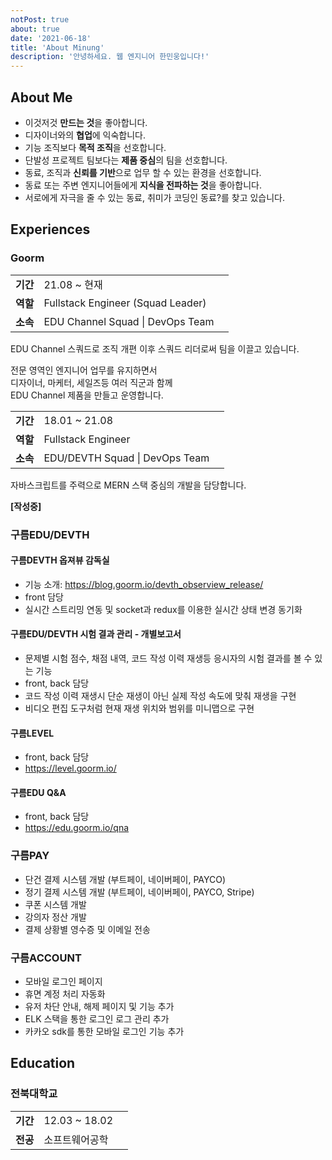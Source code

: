 ```yaml
---
notPost: true
about: true
date: '2021-06-18'
title: 'About Minung'
description: '안녕하세요. 웹 엔지니어 한민웅입니다!'
---
```


## About Me

- 이것저것 **만드는 것**을 좋아합니다.
- 디자이너와의 **협업**에 익숙합니다.
- 기능 조직보다 **목적 조직**을 선호합니다.
- 단발성 프로젝트 팀보다는 **제품 중심**의 팀을 선호합니다.
- 동료, 조직과 **신뢰를 기반**으로 업무 할 수 있는 환경을 선호합니다.
- 동료 또는 주변 엔지니어들에게 **지식을 전파하는 것**을 좋아합니다.
- 서로에게 자극을 줄 수 있는 동료, 취미가 코딩인 동료?를 찾고 있습니다.

## Experiences

### Goorm

|          |                                   |     |
| -------- | --------------------------------- | --- |
| **기간** | 21.08 ~ 현재                      |
| **역할** | Fullstack Engineer (Squad Leader) |
| **소속** | EDU Channel Squad \| DevOps Team  |

EDU Channel 스쿼드로 조직 개편 이후 스쿼드 리더로써 팀을 이끌고 있습니다.

전문 영역인 엔지니어 업무를 유지하면서  
디자이너, 마케터, 세일즈등 여러 직군과 함께  
EDU Channel 제품을 만들고 운영합니다.

|          |                                |     |
| -------- | ------------------------------ | --- |
| **기간** | 18.01 ~ 21.08                  |
| **역할** | Fullstack Engineer             |
| **소속** | EDU/DEVTH Squad \| DevOps Team |

자바스크립트를 주력으로 MERN 스택 중심의 개발을 담당합니다.

**[작성중]**

### 구름EDU/DEVTH

#### 구름DEVTH 옵져뷰 감독실

- 기능 소개: https://blog.goorm.io/devth_obserview_release/
- front 담당
- 실시간 스트리밍 연동 및 socket과 redux를 이용한 실시간 상태 변경 동기화

#### 구름EDU/DEVTH 시험 결과 관리 - 개별보고서

- 문제별 시험 점수, 채점 내역, 코드 작성 이력 재생등 응시자의 시험 결과를 볼 수 있는 기능
- front, back 담당
- 코드 작성 이력 재생시 단순 재생이 아닌 실제 작성 속도에 맞춰 재생을 구현
- 비디오 편집 도구처럼 현재 재생 위치와 범위를 미니맵으로 구현

#### 구름LEVEL

- front, back 담당
- https://level.goorm.io/

#### 구름EDU Q&A

- front, back 담당
- https://edu.goorm.io/qna

### 구름PAY

- 단건 결제 시스템 개발 (부트페이, 네이버페이, PAYCO)
- 정기 결제 시스템 개발 (부트페이, 네이버페이, PAYCO, Stripe)
- 쿠폰 시스템 개발
- 강의자 정산 개발
- 결제 상황별 영수증 및 이메일 전송

### 구름ACCOUNT

- 모바일 로그인 페이지
- 휴면 계정 처리 자동화
- 유저 차단 안내, 해제 페이지 및 기능 추가
- ELK 스택을 통한 로그인 로그 관리 추가
- 카카오 sdk를 통한 모바일 로그인 기능 추가

## Education

### 전북대학교

|          |                |     |
| -------- | -------------- | --- |
| **기간** | 12.03 ~ 18.02  |
| **전공** | 소프트웨어공학 |
